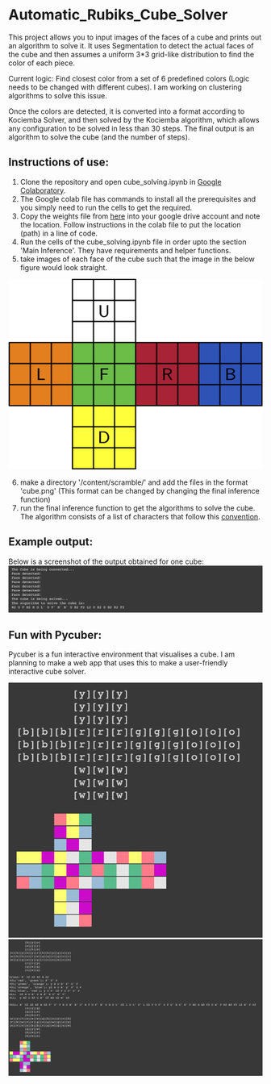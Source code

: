 # Automatic_Rubiks_Cube_Solver

This project allows you to input images of the faces of a cube and prints out an algorithm to solve it.
It uses Segmentation to detect the actual faces of the cube and then assumes a uniform 3*3 grid-like distribution to find the color of each piece.

Current logic: Find closest color from a set of 6 predefined colors (Logic needs to be changed with different cubes). I am working on clustering algorithms to solve this issue.

Once the colors are detected, it is converted into a format according to Kociemba Solver, and then solved by the Kociemba algorithm, which allows any configuration to be solved in less than 30 steps.
The final output is an algorithm to solve the cube (and the number of steps).

## Instructions of use:

1. Clone the repository and open cube_solving.ipynb in [Google Colaboratory](https://colab.research.google.com). 
2. The Google colab file has commands to install all the prerequisites and you simply need to run the cells to get the required. 
3. Copy the weights file from [here](https://drive.google.com/drive/folders/1unXQKfb-HFnMSqKj82VZ10dLmTdbfhrh?usp=sharing) into your google drive account and note the location. Follow instructions in the colab file to put the location (path) in a line of code.
4. Run the cells of the cube_solving.ipynb file in order upto the section 'Main Inference'. They have requirements and helper functions.
5. take images of each face of the cube such that the image in the below figure would look straight. 

![Flat cube](/images/cube_flat.png)

6. make a directory '/content/scramble/' and add the files in the format 'cube.png' (This format can be changed by changing the final inference function)
7. run the final inference function to get the algorithms to solve the cube. The algorithm consists of a list of characters that follow this [convention](https://ruwix.com/the-rubiks-cube/notation/).


## Example output:
Below is a screenshot of the output obtained for one cube:
![output](/images/output.png)

## Fun with Pycuber:
Pycuber is a fun interactive environment that visualises a cube. I am planning to make a web app that uses this to make a user-friendly interactive cube solver.

![pycuber1](/images/pycuber1.png)
![pycuber2](/images/pycuber2.png)
